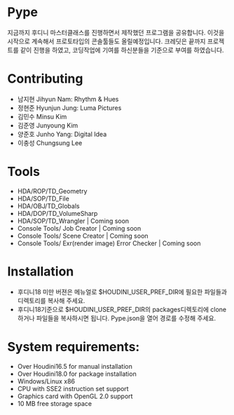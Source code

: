 # Pype
지금까지 후디니 마스터클래스를 진행하면서 제작했던 프로그램을 공유합니다. 이것을 시작으로 계속해서 프로토타입의 콘솔툴들도 올릴예정입니다. 크레딧은 끝까지 프로젝트를 같이 진행을 하였고, 코딩작업에 기여를 하신분들을 기준으로 부여를 하였습니다. 

# Contributing
* 남지현 Jihyun Nam: Rhythm & Hues
* 정현준 Hyunjun Jung: Luma Pictures
* 김민수 Minsu Kim
* 김준영 Junyoung Kim
* 양준호 Junho Yang: Digital Idea
* 이충성 Chungsung Lee

# Tools
* HDA/ROP/TD_Geometry
* HDA/SOP/TD_File
* HDA/OBJ/TD_Globals
* HDA/DOP/TD_VolumeSharp
* HDA/SOP/TD_Wrangler | Coming soon
* Console Tools/ Job Creator | Coming soon
* Console Tools/ Scene Creator | Coming soon
* Console Tools/ Exr(render image) Error Checker | Coming soon

# Installation
* 후디니18 미만 버젼은 메뉴얼로 $HOUDINI_USER_PREF_DIR에 필요한 파일들과 디렉토리를 복사해 주세요.
* 후디니18기준으로 $HOUDINI_USER_PREF_DIR의 packages디렉토리에 clone하거나 파일들을 복사하시면 됩니다. Pype.json을 열어 경로를 수정해 주세요.

# System requirements:
* Over Houdini16.5 for manual installation
* Over Houdini18.0 for package installation
* Windows/Linux x86
* CPU with SSE2 instruction set support
* Graphics card with OpenGL 2.0 support
* 10 MB free storage space
